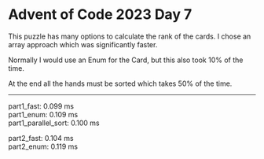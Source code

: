 # Advent of Code 2023 Day 7

This puzzle has many options to calculate the rank of the cards. 
I chose an array approach which was significantly faster.

Normally I would use an Enum for the Card, but this also took 10% of the time.

At the end all the hands must be sorted which takes 50% of the time.

---

part1_fast:  0.099 ms  
part1_enum:  0.109 ms  
part1_parallel_sort: 0.100 ms  

part2_fast:  0.104 ms  
part2_enum:  0.119 ms  

